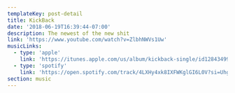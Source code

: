 ```yaml
---
templateKey: post-detail
title: KickBack
date: '2018-06-19T16:39:44-07:00'
description: The newest of the new shit
link: 'https://www.youtube.com/watch?v=ZlbhNWVs1Uw'
musicLinks:
  - type: 'apple'
    link: 'https://itunes.apple.com/us/album/kickback-single/id1284349991?app=itunes&ign-mpt=uo%3D4'
  - type: 'spotify'
    link: 'https://open.spotify.com/track/4LXHy4xk8IXFWKglGI6L0V?si=UhgCeUpSTtmjLLqEJmtpAA'
section: music
---
```

